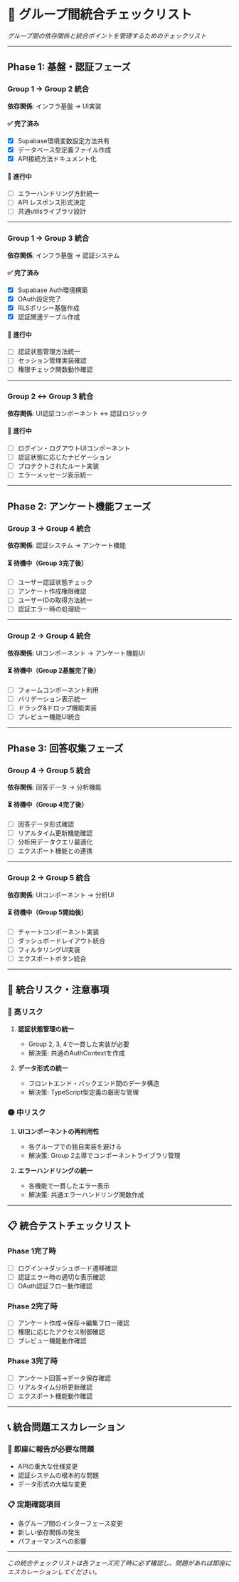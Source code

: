 # 🔗 グループ間統合チェックリスト

*グループ間の依存関係と統合ポイントを管理するためのチェックリスト*

---

## Phase 1: 基盤・認証フェーズ

### Group 1 → Group 2 統合
**依存関係**: インフラ基盤 → UI実装

#### ✅ 完了済み
- [x] Supabase環境変数設定方法共有
- [x] データベース型定義ファイル作成
- [x] API接続方法ドキュメント化

#### 🔄 進行中  
- [ ] エラーハンドリング方針統一
- [ ] API レスポンス形式決定
- [ ] 共通utilsライブラリ設計

---

### Group 1 → Group 3 統合
**依存関係**: インフラ基盤 → 認証システム

#### ✅ 完了済み
- [x] Supabase Auth環境構築
- [x] OAuth設定完了
- [x] RLSポリシー基盤作成
- [x] 認証関連テーブル作成

#### 🔄 進行中
- [ ] 認証状態管理方法統一
- [ ] セッション管理実装確認
- [ ] 権限チェック関数動作確認

---

### Group 2 ↔ Group 3 統合
**依存関係**: UI認証コンポーネント ↔ 認証ロジック

#### 🔄 進行中
- [ ] ログイン・ログアウトUIコンポーネント
- [ ] 認証状態に応じたナビゲーション
- [ ] プロテクトされたルート実装
- [ ] エラーメッセージ表示統一

---

## Phase 2: アンケート機能フェーズ

### Group 3 → Group 4 統合  
**依存関係**: 認証システム → アンケート機能

#### ⏳ 待機中（Group 3完了後）
- [ ] ユーザー認証状態チェック
- [ ] アンケート作成権限確認
- [ ] ユーザーIDの取得方法統一
- [ ] 認証エラー時の処理統一

---

### Group 2 → Group 4 統合
**依存関係**: UIコンポーネント → アンケート機能UI

#### ⏳ 待機中（Group 2基盤完了後）
- [ ] フォームコンポーネント利用
- [ ] バリデーション表示統一
- [ ] ドラッグ&ドロップ機能実装
- [ ] プレビュー機能UI統合

---

## Phase 3: 回答収集フェーズ

### Group 4 → Group 5 統合
**依存関係**: 回答データ → 分析機能

#### ⏳ 待機中（Group 4完了後）
- [ ] 回答データ形式確認
- [ ] リアルタイム更新機能確認
- [ ] 分析用データクエリ最適化
- [ ] エクスポート機能との連携

---

### Group 2 → Group 5 統合  
**依存関係**: UIコンポーネント → 分析UI

#### ⏳ 待機中（Group 5開始後）
- [ ] チャートコンポーネント実装
- [ ] ダッシュボードレイアウト統合
- [ ] フィルタリングUI実装
- [ ] エクスポートボタン統合

---

## 🚨 統合リスク・注意事項

### 🔴 高リスク
1. **認証状態管理の統一**
   - Group 2, 3, 4で一貫した実装が必要
   - 解決策: 共通のAuthContextを作成

2. **データ形式の統一**
   - フロントエンド・バックエンド間のデータ構造
   - 解決策: TypeScript型定義の厳密な管理

### 🟡 中リスク  
1. **UIコンポーネントの再利用性**
   - 各グループでの独自実装を避ける
   - 解決策: Group 2主導でコンポーネントライブラリ管理

2. **エラーハンドリングの統一**
   - 各機能で一貫したエラー表示
   - 解決策: 共通エラーハンドリング関数作成

---

## 📋 統合テストチェックリスト

### Phase 1完了時
- [ ] ログイン→ダッシュボード遷移確認
- [ ] 認証エラー時の適切な表示確認  
- [ ] OAuth認証フロー動作確認

### Phase 2完了時
- [ ] アンケート作成→保存→編集フロー確認
- [ ] 権限に応じたアクセス制御確認
- [ ] プレビュー機能動作確認

### Phase 3完了時
- [ ] アンケート回答→データ保存確認
- [ ] リアルタイム分析更新確認
- [ ] エクスポート機能動作確認

---

## 📞 統合問題エスカレーション

### 🚨 即座に報告が必要な問題
- APIの重大な仕様変更
- 認証システムの根本的な問題
- データ形式の大幅な変更

### 📋 定期確認項目
- 各グループ間のインターフェース変更
- 新しい依存関係の発生
- パフォーマンスへの影響

---

*この統合チェックリストは各フェーズ完了時に必ず確認し、問題があれば即座にエスカレーションしてください。*